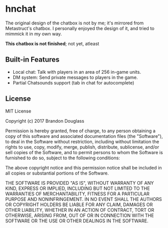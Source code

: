# hnchat
The original design of the chatbox is not by me; it's mirrored from Metastruct's chatbox. I personally enjoyed the design of it, and tried to mimmick it in my own way.

**This chatbox is not finished**; not yet, atleast

## Built-in Features
* Local chat: Talk with players in an area of 256 in-game units.
* DM system: Send private messages to players in the game.
* Partial Chatsounds support (tab in chat for autocomplete)

## License

MIT License

Copyright (c) 2017 Brandon Douglass

Permission is hereby granted, free of charge, to any person obtaining a copy
of this software and associated documentation files (the "Software"), to deal
in the Software without restriction, including without limitation the rights
to use, copy, modify, merge, publish, distribute, sublicense, and/or sell
copies of the Software, and to permit persons to whom the Software is
furnished to do so, subject to the following conditions:

The above copyright notice and this permission notice shall be included in all
copies or substantial portions of the Software.

THE SOFTWARE IS PROVIDED "AS IS", WITHOUT WARRANTY OF ANY KIND, EXPRESS OR
IMPLIED, INCLUDING BUT NOT LIMITED TO THE WARRANTIES OF MERCHANTABILITY,
FITNESS FOR A PARTICULAR PURPOSE AND NONINFRINGEMENT. IN NO EVENT SHALL THE
AUTHORS OR COPYRIGHT HOLDERS BE LIABLE FOR ANY CLAIM, DAMAGES OR OTHER
LIABILITY, WHETHER IN AN ACTION OF CONTRACT, TORT OR OTHERWISE, ARISING FROM,
OUT OF OR IN CONNECTION WITH THE SOFTWARE OR THE USE OR OTHER DEALINGS IN THE
SOFTWARE.
